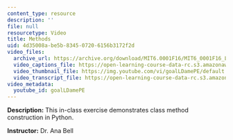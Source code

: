 ```yaml
---
content_type: resource
description: ''
file: null
resourcetype: Video
title: Methods
uid: 4d35008a-be5b-8345-0720-6156b3172f2d
video_files:
  archive_url: https://archive.org/download/MIT6.0001F16/MIT6_0001F16_Lecture_08_exercise_03_300k.mp4
  video_captions_file: https://open-learning-course-data-rc.s3.amazonaws.com/6-0001-introduction-to-computer-science-and-programming-in-python-fall-2016/e7b8b82c0c0e55d79105bea2a92f8f88_goalLDamePE.vtt
  video_thumbnail_file: https://img.youtube.com/vi/goalLDamePE/default.jpg
  video_transcript_file: https://open-learning-course-data-rc.s3.amazonaws.com/6-0001-introduction-to-computer-science-and-programming-in-python-fall-2016/5301e918891dce48fd370769aed6daa4_goalLDamePE.pdf
video_metadata:
  youtube_id: goalLDamePE
---
```


**Description:** This in-class exercise demonstrates class method construction in Python.

**Instructor:** Dr. Ana Bell